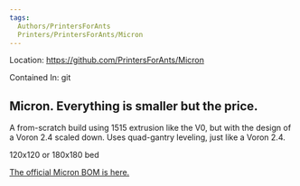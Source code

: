 ```yaml
---
tags:
  Authors/PrintersForAnts
  Printers/PrintersForAnts/Micron
---
```


Location: https://github.com/PrintersForAnts/Micron

Contained In: git

## Micron. Everything is smaller but the price.

A from-scratch build using 1515 extrusion like the V0, but with the design of a Voron 2.4 scaled down. Uses quad-gantry leveling, just like a Voron 2.4.

120x120 or 180x180 bed

[The official Micron BOM is here.](https://docs.google.com/spreadsheets/d/1caKSc-EukVpRgN67_by_hdzVPlExSRQ66j3OXlEmcCU)